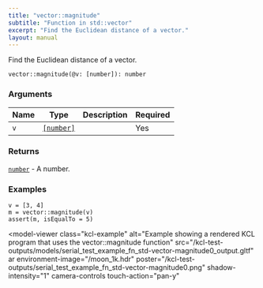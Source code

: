 ```yaml
---
title: "vector::magnitude"
subtitle: "Function in std::vector"
excerpt: "Find the Euclidean distance of a vector."
layout: manual
---
```


Find the Euclidean distance of a vector.

```kcl
vector::magnitude(@v: [number]): number
```



### Arguments

| Name | Type | Description | Required |
|----------|------|-------------|----------|
| `v` | [`[number]`](/docs/kcl-std/types/std-types-number) |  | Yes |

### Returns

[`number`](/docs/kcl-std/types/std-types-number) - A number.


### Examples

```kcl
v = [3, 4]
m = vector::magnitude(v)
assert(m, isEqualTo = 5)

```


<model-viewer
  class="kcl-example"
  alt="Example showing a rendered KCL program that uses the vector::magnitude function"
  src="/kcl-test-outputs/models/serial_test_example_fn_std-vector-magnitude0_output.gltf"
  ar
  environment-image="/moon_1k.hdr"
  poster="/kcl-test-outputs/serial_test_example_fn_std-vector-magnitude0.png"
  shadow-intensity="1"
  camera-controls
  touch-action="pan-y"
>
</model-viewer>



